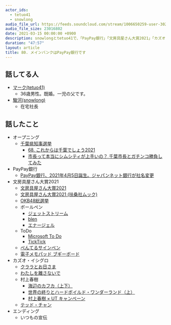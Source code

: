 ```yaml
---
actor_ids:
  - tetuo41
  - snowlong
audio_file_url: https://feeds.soundcloud.com/stream/1006650259-user-302747142-yarukinai-80-2021-03-15.mp3
audio_file_size: 23016802
date: 2021-03-15 00:00:00 +0900
description: snowlongとtetuo41で、「PayPay銀行」「文房具屋さん大賞2021」「カズオ・イシグロ」について話しました。
duration: "47:57"
layout: article
title: 80. メインバンクはPayPay銀行です
---
```


## 話してる人
- [マーク(tetuo41)](https://twitter.com/tetuo41)
  - 36歳男性。既婚。一児の父です。
- [駿河(snowlong)](https://twitter.com/_snowlong)
  - 在宅社長

## 話したこと
- オープニング
  - [千葉県知事選挙](https://www.2021-chibaken-senkan.jp/candidate/)
    - [68. これからは千葉でしょう2021](https://yarukinai.fm/episode/68)
    - [市長って本当にシムシティが上手いの？ 千葉市長とガチンコ勝負してみた](https://omocoro.jp/kiji/62020/)
- PayPay銀行
  - [PayPay銀行、2021年4月5日誕生。ジャパンネット銀行が社名変更](https://www.watch.impress.co.jp/docs/news/1277080.html)
- 文房具屋さん大賞2021
  - [文房具屋さん大賞2021](https://www.fusosha.co.jp/special/bunbougu/)
  - [文房具屋さん大賞2021 (扶桑社ムック)](https://www.amazon.co.jp/dp/B08WCPHY7W/)
  - [OKB48総選挙](https://okb48.net/)
  - ボールペン
    - [ジェットストリーム](https://www.mpuni.co.jp/products/ballpoint_pens/jetstream/index.html)
    - [blen](https://www.zebra.co.jp/pro/blen/)
    - [エナージェル](https://www.pentel.co.jp/products/archive/ballpointpens/gelink/)
  - ToDo
    - [Microsoft To Do](https://todo.microsoft.com/tasks/ja-jp/)
    - [TickTick](https://ticktick.com/)
  - [ぺんてるサインペン](https://www.pentel.co.jp/products/signpen/pentelsignpen/)
  - [電子メモパッド ブギーボード](https://www.kingjim.co.jp/sp/boogieboard/)
- カズオ・イシグロ
  - [クララとお日さま](https://www.amazon.co.jp/dp/B08VNF8481/)
  - [わたしを離さないで](https://www.amazon.co.jp/dp/B009DEMBO2/)
  - 村上春樹
    - [海辺のカフカ（上下）](https://www.amazon.co.jp/dp/B08N5VGDGR/)
    - [世界の終りとハードボイルド・ワンダーランド（上）](https://www.amazon.co.jp/dp/B08N5S1VZH/)
    - [村上春樹 × UT キャンペーン](https://www.uniqlo.com/jp/ja/contents/feature/haruki-murakami/)
  - [テッド・チャン](https://ja.wikipedia.org/wiki/%E3%83%86%E3%83%83%E3%83%89%E3%83%BB%E3%83%81%E3%83%A3%E3%83%B3)
- エンディング
  - いつもの宣伝
